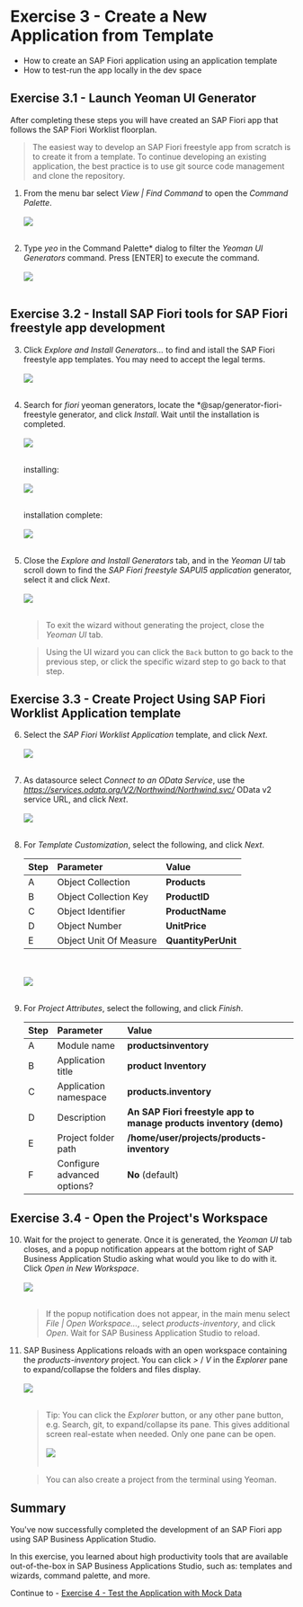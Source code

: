 # Exercise 3 - Create a New Application from Template

- How to create an SAP Fiori application using an application template
- How to test-run the app locally in the dev space

## Exercise 3.1 - Launch Yeoman UI Generator

After completing these steps you will have created an SAP Fiori app that follows the SAP Fiori Worklist floorplan.

>The easiest way to develop an SAP Fiori freestyle app from scratch is to create it from a template. To continue developing an existing application, the best practice is to use git source code management and clone the repository.


1. From the menu bar select *View | Find Command* to open the *Command Palette*.
    <br><br>![](images/2020-10_BAS_Command_Palette_Open_.jpg)<br><br>

2. Type *yeo* in the Command Palette* dialog to filter the *Yeoman UI Generators* command. Press [ENTER] to execute the command.
    <br><br>![](images\2020-10_BAS_Command_Palette_Yeo_.jpg)<br><br>

## Exercise 3.2 - Install SAP Fiori tools for SAP Fiori freestyle app development

3. Click *Explore and Install Generators...* to find and istall the SAP Fiori freestyle app templates. You may need to accept the legal terms.
    <br><br>![](images\2020-10_BAS_Install_UI_Generators-1_.jpg)<br><br>

4. Search for *fiori* yeoman generators, locate the *@sap/generator-fiori-freestyle generator, and click *Install*. Wait until the installation is completed.
    <br><br>![](images\2020-10_BAS_Install_UI_Generators-2_.jpg)<br><br>

    installing:
    <br><br>![](images\2020-10_BAS_Install_UI_Generators-3_.jpg)<br><br>

    installation complete:
    <br><br>![](images\2020-10_BAS_Install_UI_Generators-4_.jpg)<br><br>

5. Close the *Explore and Install Generators* tab, and in the *Yeoman UI* tab scroll down to find the *SAP Fiori freestyle SAPUI5 application* generator, select it and click *Next*.
    <br><br>![](images\2020-10_BAS_Select_Generator_.jpg)<br><br>

    >To exit the wizard without generating the project, close the *Yeoman UI* tab.

    >Using the UI wizard you can click the `Back` button to go back to the previous step, or click the specific wizard step to go back to that step.

## Exercise 3.3 - Create Project Using SAP Fiori Worklist Application template

6. Select the *SAP Fiori Worklist Application* template, and click *Next*.
    <br><br>![](images\2020-10_BAS_Template_Selection_.jpg)<br><br>

7. As datasource select *Connect to an OData Service*, use the *https://services.odata.org/V2/Northwind/Northwind.svc/* OData v2 service URL, and click *Next*.
    <br><br>![](images\2020-10_BAS_Datasource_and_Service_Selection_.jpg)<br><br>

8. For *Template Customization*, select the following, and click *Next*.

    | Step | Parameter | Value |
    |:-----|:----------|:------|
    | A | Object Collection | **Products** |
    | B | Object Collection Key | **ProductID** |
    | C | Object Identifier | **ProductName** |
    | D | Object Number | **UnitPrice** |
    | E | Object Unit Of Measure | **QuantityPerUnit** |

    <br><br>![](images\2020-10_BAS_Datasource_and_Service_Selection_.jpg)<br><br>

9. For *Project Attributes*, select the following, and click *Finish*.

    | Step | Parameter | Value |
    |:-----|:----------|:------|
    | A | Module name | **productsinventory** |
    | B | Application title | **product Inventory** |
    | C | Application namespace | **products.inventory** |
    | D | Description | **An SAP Fiori freestyle app to manage products inventory (demo)** |
    | E | Project folder path | **/home/user/projects/products-inventory** |
    | F | Configure advanced options?  | **No** (default) |

## Exercise 3.4 - Open the Project's Workspace

10. Wait for the project to generate. Once it is generated, the *Yeoman UI* tab closes, and a popup notification appears at the bottom right of SAP Business Application Studio asking what would you like to do with it. Click *Open in New Workspace*.
    <br><br>![](images\2020-10_BAS_Project_Generated_.jpg)<br><br>
    >If the popup notification does not appear, in the main menu select *File | Open Workspace...*, select *products-inventory*, and click *Open*. Wait for SAP Business Application Studio to reload.

11. SAP Business Applications reloads with an open workspace containing the *products-inventory* project. You can click *>* / *V* in the *Explorer* pane to expand/collapse the folders and files display.
    <br><br>![](images\2020-10_BAS_Workspace_Open_.jpg)<br><br>

    > Tip: You can click the *Explorer* button, or any other pane button, e.g. Search, git, to expand/collapse its pane. This gives additional screen real-estate when needed. Only one pane can be open.
    > <br><br>![](images\2020-10_BAS_Pane_Closed_.jpg)<br><br>

    > You can also create a project from the terminal using Yeoman.

## Summary

You've now successfully completed the development of an SAP Fiori app using SAP Business Application Studio.

In this exercise, you learned about high productivity tools that are available out-of-the-box in SAP Business Applications Studio, such as: templates and wizards, command palette, and more.

Continue to - [Exercise 4 - Test the Application with Mock Data ](../ex4/README.md)
